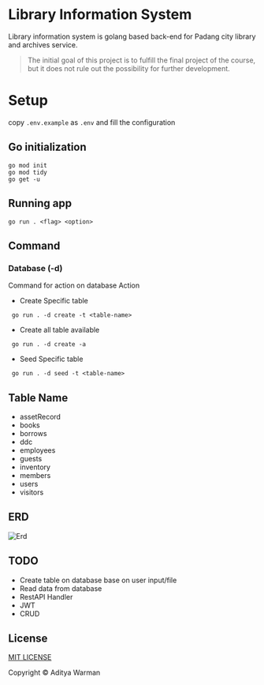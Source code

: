 # Library Information System

Library information system is golang based back-end for Padang city library and archives service.

> The initial goal of this project is to fulfill the final project of the course, but it does not rule out the possibility for further development.

# Setup

copy `.env.example` as `.env` and fill the configuration

## Go initialization

```
go mod init
go mod tidy
go get -u
```

## Running app

```
go run . <flag> <option>
```

## Command

### Database (-d)

Command for action on database
Action

- Create Specific table

```
 go run . -d create -t <table-name>
```

- Create all table available

```
 go run . -d create -a
```

- Seed Specific table

```
 go run . -d seed -t <table-name>
```

## Table Name

- assetRecord
- books
- borrows
- ddc
- employees
- guests
- inventory
- members
- users
- visitors

## ERD

![Erd](https://imgur.com/g1XyOPp.png)

## TODO

- Create table on database base on user input/file
- Read data from database
- RestAPI Handler
- JWT
- CRUD

## License

[MIT LICENSE](https://en.wikipedia.org/wiki/MIT_License)

Copyright &copy; Aditya Warman
